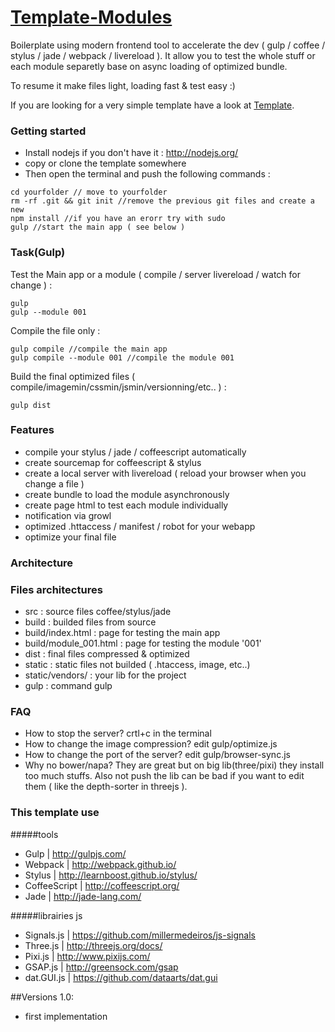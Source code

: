 # [Template-Modules](https://github.com/Makio64/Template-Modules)

Boilerplate using modern frontend tool to accelerate the dev ( gulp / coffee / stylus / jade / webpack / livereload ). It allow you to test the whole stuff or each module separetly base on async loading of optimized bundle. 

To resume it make files light, loading fast & test easy :) 

If you are looking for a very simple template have a look at [Template](https://github.com/Makio64/Template).

### Getting started 

- Install nodejs if you don't have it : http://nodejs.org/
- copy or clone the template somewhere
- Then open the terminal and push the following commands :
```shell
cd yourfolder // move to yourfolder
rm -rf .git && git init //remove the previous git files and create a new
npm install //if you have an erorr try with sudo
gulp //start the main app ( see below )
```

### Task(Gulp)

Test the Main app or a module ( compile / server livereload / watch for change ) :
```shell
gulp
gulp --module 001
```

Compile the file only :
```shell
gulp compile //compile the main app
gulp compile --module 001 //compile the module 001
```

Build the final optimized files ( compile/imagemin/cssmin/jsmin/versionning/etc.. ) :
```shell
gulp dist
```

### Features
- compile your stylus / jade / coffeescript automatically
- create sourcemap for coffeescript & stylus
- create a local server with livereload ( reload your browser when you change a file )
- create bundle to load the module asynchronously
- create page html to test each module individually
- notification via growl
- optimized .httaccess / manifest / robot for your webapp
- optimize your final file
### Architecture 

### Files architectures
- src : source files coffee/stylus/jade
- build : builded files from source
- build/index.html : page for testing the main app
- build/module_001.html : page for testing the module '001'
- dist : final files compressed & optimized 
- static : static files not builded ( .htaccess, image, etc..)
- static/vendors/ : your lib for the project
- gulp : command gulp

### FAQ
- How to stop the server? crtl+c in the terminal
- How to change the image compression? edit gulp/optimize.js
- How to change the port of the server? edit gulp/browser-sync.js
- Why no bower/napa? They are great but on big lib(three/pixi) they install too much stuffs. Also not push the lib can be bad if you want to edit them ( like the depth-sorter in threejs ).

### This template use

#####tools
- Gulp | http://gulpjs.com/
- Webpack | http://webpack.github.io/
- Stylus | http://learnboost.github.io/stylus/
- CoffeeScript | http://coffeescript.org/
- Jade | http://jade-lang.com/

#####librairies js
- Signals.js | https://github.com/millermedeiros/js-signals
- Three.js | http://threejs.org/docs/
- Pixi.js | http://www.pixijs.com/
- GSAP.js | http://greensock.com/gsap
- dat.GUI.js | https://github.com/dataarts/dat.gui

##Versions
1.0:
- first implementation
